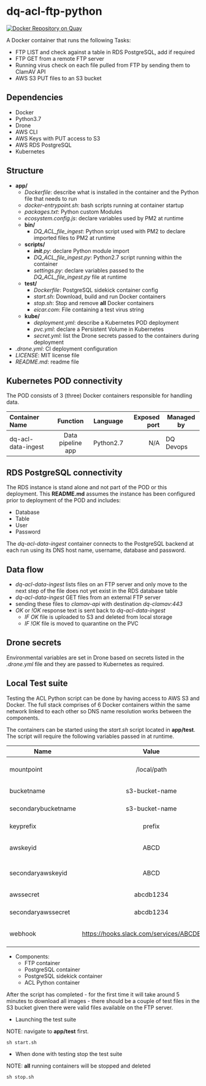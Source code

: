 # dq-acl-ftp-python

[![Docker Repository on Quay](https://quay.io/repository/ukhomeofficedigital/dq-acl-sftp-python/status "Docker Repository on Quay")](https://quay.io/repository/ukhomeofficedigital/dq-acl-sftp-python)

A Docker container that runs the following Tasks:
- FTP LIST and check against a table in RDS PostgreSQL, add if required
- FTP GET from a remote FTP server
- Running virus check on each file pulled from FTP by sending them to ClamAV API
- AWS S3 PUT files to an S3 bucket

## Dependencies

- Docker
- Python3.7
- Drone
- AWS CLI
- AWS Keys with PUT access to S3
- AWS RDS PostgreSQL
- Kubernetes

## Structure

- **app/**
  - *Dockerfile*: describe what is installed in the container and the Python file that needs to run
  - *docker-entrypoint.sh*: bash scripts running at container startup
  - *packages.txt*: Python custom Modules
  - *ecosystem.config.js*: declare variables used by PM2 at runtime
  - **bin/**
    - *DQ_ACL_file_ingest*: Python script used with PM2 to declare imported files to PM2 at runtime
  - **scripts/**
    - *__init__.py*: declare Python module import
    - *DQ_ACL_file_ingest.py*: Python2.7 script running within the container
    - *settings.py*: declare variables passed to the *DQ_ACL_file_ingest.py* file at runtime
  - **test/**
    - *Dockerfile*: PostgreSQL sidekick container config
    - *start.sh*: Download, build and run Docker containers
    - *stop.sh*: Stop and remove **all** Docker containers
    - *eicar.com*: File containing a test virus string
  - **kube/**
    - *deployment.yml*: describe a Kubernetes POD deployment
    - *pvc.yml*: declare a Persistent Volume in Kubernetes
    - *secret.yml*: list the Drone secrets passed to the containers during deployment      
- *.drone.yml*: CI deployment configuration
- *LICENSE*: MIT license file
- *README.md*: readme file

## Kubernetes POD connectivity

The POD consists of 3 (three) Docker containers responsible for handling data.

| Container Name | Function | Language | Exposed port | Managed by |
| :--- | :---: | :---: | ---: | --- |
| dq-acl-data-ingest | Data pipeline app| Python2.7 | N/A | DQ Devops |


## RDS PostgreSQL connectivity

The RDS instance is stand alone and not part of the POD or this deployment. This **README.md** assumes the instance has been configured prior to deployment of the POD and includes:

- Database
- Table
- User
- Password

The *dq-acl-data-ingest* container connects to the PostgreSQL backend at each run using its DNS host name, username, database and password.

## Data flow

- *dq-acl-data-ingest* lists files on an FTP server and only move to the next step of the file does not yet exist in the RDS database table
- *dq-acl-data-ingest* GET files from an external FTP server
- sending these files to *clamav-api* with destination *dq-clamav:443*
- *OK* or *!OK* response text is sent back to *dq-acl-data-ingest*
  - *IF OK* file is uploaded to S3 and deleted from local storage
  - *IF !OK* file is moved to quarantine on the PVC

## Drone secrets

Environmental variables are set in Drone based on secrets listed in the *.drone.yml* file and they are passed to Kubernetes as required.

## Local Test suite

Testing the ACL Python script can be done by having access to AWS S3 and Docker.
The full stack comprises of 6 Docker containers within the same network linked to each other so DNS name resolution works between the components.

The containers can be started using the *start.sh* script located in **app/test**.
The script will require the following variables passed in at runtime.

|Name|Value|Required|Description|
| --- |:---:| :---:| --- |
| mountpoint | /local/path | True | Local Docker mountpoint |
| bucketname | s3-bucket-name | True | S3 bucket name |
| secondarybucketname | s3-bucket-name | True | S3 bucket name |
| keyprefix | prefix | True | S3 folder name |
| awskeyid | ABCD | True | AWS access key ID |
| secondaryawskeyid | ABCD | True | AWS access key ID |
| awssecret | abcdb1234 | True | AWS Secret access key |
| secondaryawssecret | abcdb1234 | True | AWS Secret access key |
| webhook | https://hooks.slack.com/services/ABCDE12345 | True | Slack Webhook URL |

- Components:
  - FTP container
  - PostgreSQL container
  - PostgreSQL sidekick container
  - ACL Python container

After the script has completed - for the first time it will take around 5 minutes to download all images - there should be a couple of test files in the S3 bucket given there were valid files available on the FTP server.

- Launching the test suite

NOTE: navigate to **app/test** first.

```
sh start.sh
```

- When done with testing stop the test suite

NOTE: **all** running containers will be stopped and deleted

```
sh stop.sh
```
